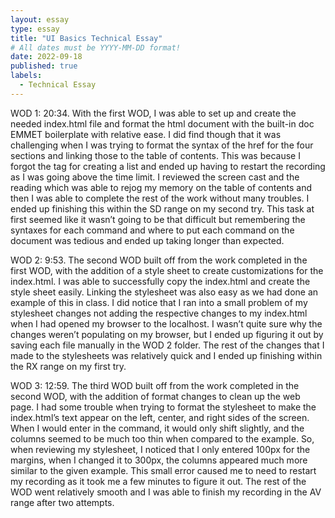 ```yaml
---
layout: essay
type: essay
title: "UI Basics Technical Essay"
# All dates must be YYYY-MM-DD format!
date: 2022-09-18
published: true
labels:
  - Technical Essay
---
```


WOD 1: 20:34. With the first WOD, I was able to set up and create the needed index.html file and format the html document with the built-in doc EMMET boilerplate with relative ease. I did find though that it was challenging when I was trying to format the syntax of the href for the four sections and linking those to the table of contents. This was because I forgot the tag for creating a list and ended up having to restart the recording as I was going above the time limit. I reviewed the screen cast and the reading which was able to rejog my memory on the table of contents and then I was able to complete the rest of the work without many troubles. I ended up finishing this within the SD range on my second try. This task at first seemed like it wasn’t going to be that difficult but remembering the syntaxes for each command and where to put each command on the document was tedious and ended up taking longer than expected. 

WOD 2: 9:53. The second WOD built off from the work completed in the first WOD, with the addition of a style sheet to create customizations for the index.html. I was able to successfully copy the index.html and create the style sheet easily. Linking the stylesheet was also easy as we had done an example of this in class. I did notice that I ran into a small problem of my stylesheet changes not adding the respective changes to my index.html when I had opened my browser to the localhost. I wasn’t quite sure why the changes weren’t populating on my browser, but I ended up figuring it out by saving each file manually in the WOD 2 folder. The rest of the changes that I made to the stylesheets was relatively quick and I ended up finishing within the RX range on my first try.

WOD 3: 12:59. The third WOD built off from the work completed in the second WOD, with the addition of format changes to clean up the web page. I had some trouble when trying to format the stylesheet to make the index.html’s text appear on the left, center, and right sides of the screen. When I would enter in the command, it would only shift slightly, and the columns seemed to be much too thin when compared to the example. So, when reviewing my stylesheet, I noticed that I only entered 100px for the margins, when I changed it to 300px, the columns appeared much more similar to the given example. This small error caused me to need to restart my recording as it took me a few minutes to figure it out. The rest of the WOD went relatively smooth and I was able to finish my recording in the AV range after two attempts. 
